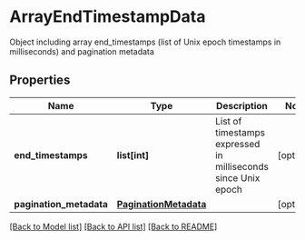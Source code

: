 # ArrayEndTimestampData

Object including array end_timestamps (list of Unix epoch timestamps in milliseconds) and pagination metadata

## Properties
Name | Type | Description | Notes
------------ | ------------- | ------------- | -------------
**end_timestamps** | **list[int]** | List of timestamps expressed in milliseconds since Unix epoch | [optional] 
**pagination_metadata** | [**PaginationMetadata**](PaginationMetadata.md) |  | [optional] 

[[Back to Model list]](../README.md#documentation-for-models) [[Back to API list]](../README.md#documentation-for-api-endpoints) [[Back to README]](../README.md)


